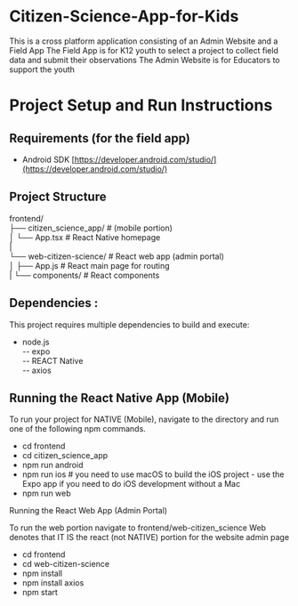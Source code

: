# Citizen-Science-App-for-Kids 
This is a cross platform application consisting of an Admin Website and a Field App
The Field App is for K12 youth to select a project to collect field data and submit their observations
The Admin Website is for Educators to support the youth 

# Project Setup and Run Instructions

## Requirements (for the field app)

  * Android SDK [https://developer.android.com/studio/](https://developer.android.com/studio/)


## Project Structure
frontend/  
├── citizen_science_app/ # (mobile portion)  
│ └── App.tsx # React Native homepage  
|  
└── web-citizen-science/ # React web app (admin portal)  
│ ├── App.js # React main page for routing  
| └── components/ # React components  

## Dependencies :

This project requires multiple dependencies to build and execute:
  - node.js  
    -- expo  
    -- REACT Native  
    -- axios


## Running the React Native App (Mobile)

To run your project for NATIVE (Mobile), navigate to the directory and run one of the following npm commands.

- cd frontend
- cd citizen_science_app
- npm run android
- npm run ios # you need to use macOS to build the iOS project - use the Expo app if you need to do iOS development without a Mac
- npm run web


Running the React Web App (Admin Portal)

To run the web portion navigate to frontend/web-citizen_science
Web denotes that IT IS the react (not NATIVE) portion for the website admin page
- cd frontend
- cd web-citizen-science 
- npm install
- npm install axios
- npm start